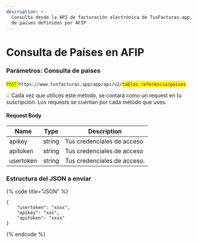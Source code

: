 ```yaml
---
description: >-
  Consulta desde la API de facturación electrónica de TusFacturas.app, la lista
  de paises definidos por AFIP
---
```


# Consulta de Países en AFIP

### Parámetros: Consulta de paises&#x20;

<mark style="color:green;">`POST`</mark> `https://www.tusfacturas.app/app/api/v2/`<mark style="color:purple;">`tablas_referencia/paises`</mark>

💡 Cada vez que utilices este método, se contará como un request en tu suscripción. Los requests se cuentan por cada método que uses.

#### Request Body

| Name      | Type   | Description                 |
| --------- | ------ | --------------------------- |
| apikey    | string | Tus credenciales de acceso  |
| apitoken  | string | Tus credenciales de acceso  |
| usertoken | string | Tus credenciales de acceso. |

### Estructura del JSON a enviar

{% code title="JSON" %}
```
{
	"usertoken": "xxxx",
	"apikey": "xxx",
	"apitoken": "xxxx"
}
```
{% endcode %}
